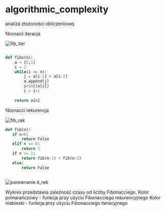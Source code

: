# algorithmic_complexity
analiza złożoności obliczeniowej

fibonacii iteracja

![fib_iter](https://user-images.githubusercontent.com/117569569/200169824-76b1e9b7-4bf8-418d-849e-f29206a075e2.png)
```py

def fibo(n):
    a = [0,1]
    i = 2
    while(i <= n):
        j = a[i-1] + a[i-2]
        a.append(j)
        print(a[i])
        i = i+1
        
    return a[n]
 ```
 
 
 
 fibonacci rekurencja
 
 ![fib_rek](https://user-images.githubusercontent.com/117569569/200169837-d0f35275-87ed-4b85-83d2-5f2f19094330.png)
 
 ```py
 def fib(n):
    if n<0:
        return False
    elif n == 0:
        return 1
    if n >= 2:
        return fib(n-1) + fib(n-2)
    else:
        return False
    
 ```
 
![porownanie it_rek](https://user-images.githubusercontent.com/117569569/200170404-a23d0657-7674-4f81-a013-245956d640ba.png)

Wykres przedstawia zależność czasu od liczby Fibonacciego. 
Kolor pomarańczowy - funkcja przy użyciu Fibonacciego rekurencyjnego
Kolor niebieski - funkcja przy użyciu Fibonacciego iteracyjnego 




